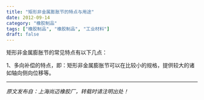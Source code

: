 ```yaml
---
title: "矩形非金属膨胀节的特点与用途"
date: 2012-09-14
category: "橡胶制品"
tags: ["橡胶制品", "橡胶制品", "工业材料"]
draft: false
---
```


矩形非金属膨胀节的常见特点有以下几点： 

1、多向补偿的特点，即：矩形非金属膨胀节可以在比较小的规格，提供较大的诸如轴向侧向位移等。

---

*原文发布自：上海尚迈橡胶厂，转载时请注明出处！*
